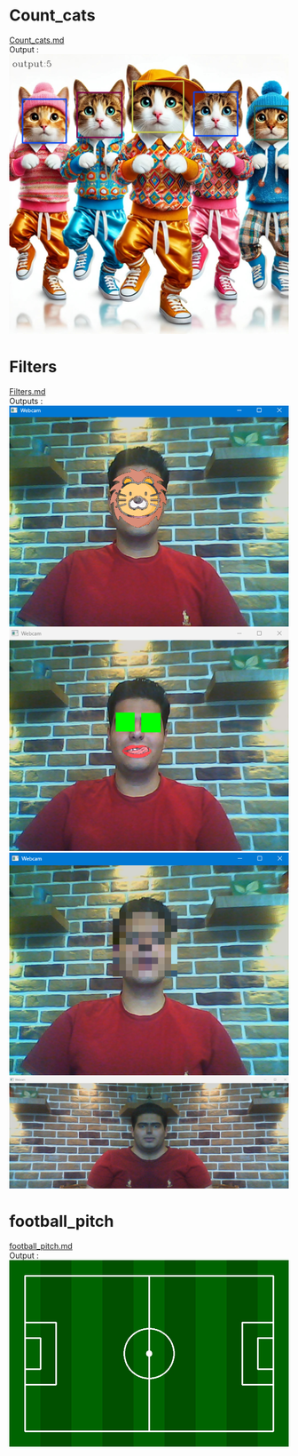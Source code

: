 # Count_cats
[Count_cats.md](https://github.com/Moein-Moatali-2006/Pylearn7/blob/main/Image%20Processing/Assignment%2028/Count_cats/Count_cats.md) \
Output :
![Output](https://github.com/Moein-Moatali-2006/Pylearn7/blob/main/Image%20Processing/Assignment%2028/Count_cats/output/output.jpg)
# Filters
[Filters.md](https://github.com/Moein-Moatali-2006/Pylearn7/blob/main/Image%20Processing/Assignment%2028/Filters/Filters.md) \
Outputs :
![Output 1](https://github.com/Moein-Moatali-2006/Pylearn7/blob/main/Image%20Processing/Assignment%2028/Filters/out1.png)
![Output 2](https://github.com/Moein-Moatali-2006/Pylearn7/blob/main/Image%20Processing/Assignment%2028/Filters/out2.png)
![Output 3](https://github.com/Moein-Moatali-2006/Pylearn7/blob/main/Image%20Processing/Assignment%2028/Filters/out3.png)
![Output 4](https://github.com/Moein-Moatali-2006/Pylearn7/blob/main/Image%20Processing/Assignment%2028/Filters/out4.png)
# football_pitch
[football_pitch.md](https://github.com/Moein-Moatali-2006/Pylearn7/blob/main/Image%20Processing/Assignment%2028/football_pitch/football_pitch.md) \
Output :
![Output](https://github.com/Moein-Moatali-2006/Pylearn7/blob/main/Image%20Processing/Face%20Detection/football_pitch/output/output.jpg)
